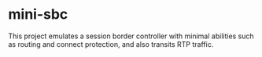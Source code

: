 # mini-sbc
This project emulates a session border controller with minimal abilities such as routing and connect protection, and also transits RTP traffic.
